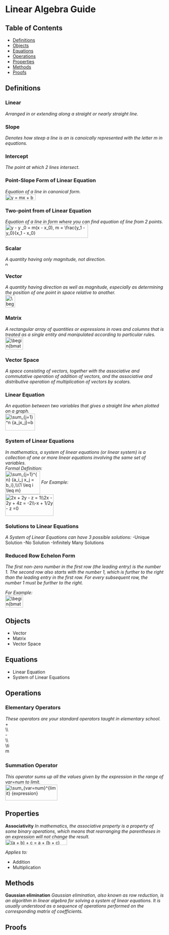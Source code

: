 # Linear Algebra Guide

## Table of Contents

- [Definitions](#Definitions)
- [Objects](#Objects)
- [Equations](#Equations)
- [Operations](#Operations)
- [Properties](#Properties)
- [Methods](#Methods)
- [Proofs](#Proofs)

## Definitions

### Linear

*Arranged in or extending along a straight or nearly straight line.*

### Slope
*Denotes how steep a line is an is canoically represented with the letter m in equations.*

### Intercept
*The point at which 2 lines intersect.*

### Point-Slope Form of Linear Equation

*Equation of a line in canonical form.*\
<img src="http://www.sciweavers.org/tex2img.php?eq=y%20%3D%20mx%20%2B%20b&bc=White&fc=Black&im=jpg&fs=12&ff=arev&edit=0" align="center" border="0" alt="y = mx + b" width="96" height="19" />

### Two-point from of Linear Equation

*Equation of a line in form where you can find equation of line from 2 points.*\
<img src="http://www.sciweavers.org/tex2img.php?eq=y%20-%20y%20_0%20%3D%20m%28x%20-%20x_0%29%2C%20m%20%3D%20%5Cfrac%7By_1%20-%20y_0%7D%7Bx_1%20-%20x_0%7D&bc=White&fc=Black&im=jpg&fs=12&ff=arev&edit=0" align="center" border="0" alt="y - y _0 = m(x - x_0), m = \frac{y_1 - y_0}{x_1 - x_0}" width="262" height="43" />

### Scalar

*A quantity having only magnitude, not direction.*\
<img src="http://www.sciweavers.org/tex2img.php?eq=n&bc=White&fc=Black&im=jpg&fs=12&ff=arev&edit=0" align="center" border="0" alt="n" width="15" height="12" />

### Vector

*A quantity having direction as well as magnitude, especially as determining the position of one point in space relative to another.*\
<img src="http://www.sciweavers.org/tex2img.php?eq=%20%5Cbegin%7Bbmatrix%7Da%20%5C%5Cb%20%5Cend%7Bbmatrix%7D%20&bc=White&fc=Black&im=jpg&fs=12&ff=arev&edit=0" align="center" border="0" alt=" \begin{bmatrix}a \\b \end{bmatrix} " width="31" height="39" />

### Matrix

*A rectangular array of quantities or expressions in rows and columns that is treated as a single entity and manipulated according to particular rules.*\
<img src="http://www.sciweavers.org/tex2img.php?eq=%20%5Cbegin%7Bbmatrix%7Da%20%26%20b%20%5C%5Cc%20%26%20d%20%5Cend%7Bbmatrix%7D%20&bc=White&fc=Black&im=jpg&fs=12&ff=arev&edit=0" align="center" border="0" alt=" \begin{bmatrix}a & b \\c & d \end{bmatrix} " width="56" height="39" />

### Vector Space

*A space consisting of vectors, together with the associative and commutative operation of addition of vectors, and the associative and distributive operation of multiplication of vectors by scalars.*

### Linear Equation

*An equation between two variables that gives a straight line when plotted on a graph.*\
<img src="http://www.sciweavers.org/tex2img.php?eq=%20%5Csum_%7Bj%3D1%7D%5En%20%7Ba_jx_j%7D%3Db%20&bc=White&fc=Black&im=jpg&fs=12&ff=arev&edit=0" align="center" border="0" alt=" \sum_{j=1}^n {a_jx_j}=b " width="94" height="53" />

### System of Linear Equations

*In mathematics, a system of linear equations (or linear system) is a collection of one or more linear equations involving the same set of variables.*\
*Formal Definition:*\
<img src="http://www.sciweavers.org/tex2img.php?eq=%20%5Csum_%7Bj%3D1%7D%5E%7Bn%7D%20%7Ba_i_j%20x_j%20%3D%20b_i%7D%2C%5C%5C%7B1%20%20%5Cleq%20i%20%20%5Cleq%20m%7D%20&bc=White&fc=Black&im=jpg&fs=12&ff=arev&edit=0" align="center" border="0" alt=" \sum_{j=1}^{n} {a_i_j x_j = b_i},\\{1  \leq i  \leq m} " width="110" height="74" />
*For Example:*\
<img src="http://www.sciweavers.org/tex2img.php?eq=2x%20%2B%202y%20-%20z%20%3D%201%5C%5C%0A2x%20-%202y%20%2B%204z%20%3D%20-2%5C%5C%0A-x%20%2B%201%2F2y%20-%20z%20%3D0%20&bc=White&fc=Black&im=jpg&fs=12&ff=arev&edit=0" align="center" border="0" alt="2x + 2y - z = 1\\2x - 2y + 4z = -2\\-x + 1/2y - z =0 " width="153" height="68" />

### Solutions to Linear Equations

*A System of Linear Equations can have 3 possible solutions:*
-Unique Solution
-No Solution
-Infinitely Many Solutions

### Reduced Row Echelon Form

*The first non-zero number in the first row (the leading entry) is the number 1. The second row also starts with the number 1, which is further to the right than the leading entry in the first row. For every subsequent row, the number 1 must be further to the right.*

*For Example:*\
<img src="http://www.sciweavers.org/tex2img.php?eq=%20%5Cbegin%7Bbmatrix%7D1%20%26%200%20%5C%5C0%20%26%201%20%5Cend%7Bbmatrix%7D%20&bc=White&fc=Black&im=jpg&fs=12&ff=arev&edit=0" align="center" border="0" alt=" \begin{bmatrix}1 & 0 \\0 & 1 \end{bmatrix} " width="56" height="39" />

## Objects

- Vector
- Matrix
- Vector Space

## Equations

- Linear Equation
- System of Linear Equations

## Operations

### Elementary Operators
*These operators are your standard operators taught in elementary school.*\
<img src="http://www.sciweavers.org/tex2img.php?eq=%20%2B%20%5C%5C%0A%20-%20%5C%5C%0A%20%5Ctimes%20%5C%5C%0A%20%5Cdiv%20%5C%5C%0A%3D&bc=White&fc=Black&im=jpg&fs=12&ff=arev&edit=0" align="center" border="0" alt=" + \\ - \\ \times \\ \div \\=" width="17" height="107" />


### Summation Operator
*This operator sums up all the values given by the expression in the range of var=num to limit.*\
<img src="http://www.sciweavers.org/tex2img.php?eq=%20%5Csum_%7Bvar%3Dnum%7D%5E%7Blimit%7D%20%7Bexpression%7D&bc=White&fc=Black&im=jpg&fs=12&ff=arev&edit=0" align="center" border="0" alt=" \sum_{var=num}^{limit} {expression}" width="165" height="50" />

## Properties
**Associativity**
*In mathematics, the associative property is a property of some binary operations, which means that rearranging the parentheses in an expression will not change the result.*\
<img src="http://www.sciweavers.org/tex2img.php?eq=%28a%20%2B%20b%29%20%2B%20c%20%3D%20a%20%2B%20%28b%20%2B%20c%29&bc=White&fc=Black&im=jpg&fs=12&ff=arev&edit=0" align="center" border="0" alt="(a + b) + c = a + (b + c)" width="196" height="18" />

*Applies to:*
- Addition
- Multiplication

## Methods
**Gaussian elimination**
*Gaussian elimination, also known as row reduction, is an algorithm in linear algebra for solving a system of linear equations. It is usually understood as a sequence of operations performed on the corresponding matrix of coefficients.*

## Proofs